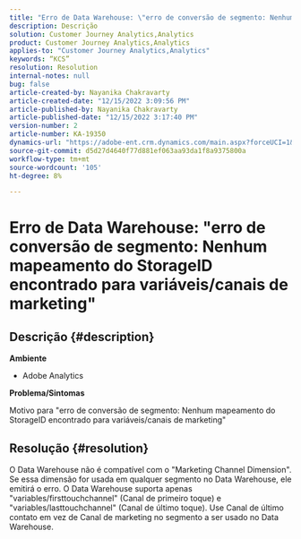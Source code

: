 ```yaml
---
title: "Erro de Data Warehouse: \"erro de conversão de segmento: Nenhum mapeamento do StorageID encontrado para variáveis/canal de marketing\""
description: Descrição
solution: Customer Journey Analytics,Analytics
product: Customer Journey Analytics,Analytics
applies-to: "Customer Journey Analytics,Analytics"
keywords: “KCS”
resolution: Resolution
internal-notes: null
bug: false
article-created-by: Nayanika Chakravarty
article-created-date: "12/15/2022 3:09:56 PM"
article-published-by: Nayanika Chakravarty
article-published-date: "12/15/2022 3:17:40 PM"
version-number: 2
article-number: KA-19350
dynamics-url: "https://adobe-ent.crm.dynamics.com/main.aspx?forceUCI=1&pagetype=entityrecord&etn=knowledgearticle&id=985b0388-8a7c-ed11-81ac-6045bd006e5a"
source-git-commit: d5d27d4640f77d881ef063aa93da1f8a9375800a
workflow-type: tm+mt
source-wordcount: '105'
ht-degree: 8%

---
```


# Erro de Data Warehouse: &quot;erro de conversão de segmento: Nenhum mapeamento do StorageID encontrado para variáveis/canais de marketing&quot;

## Descrição {#description}


<b>Ambiente</b>

- Adobe Analytics

<b>Problema/Sintomas</b>

Motivo para &quot;erro de conversão de segmento: Nenhum mapeamento do StorageID encontrado para variáveis/canais de marketing&quot;


## Resolução {#resolution}


O Data Warehouse não é compatível com o &quot;Marketing Channel Dimension&quot;. Se essa dimensão for usada em qualquer segmento no Data Warehouse, ele emitirá o erro. O Data Warehouse suporta apenas &quot;variables/firsttouchchannel&quot; (Canal de primeiro toque) e &quot;variables/lasttouchchannel&quot; (Canal de último toque). Use Canal de último contato em vez de Canal de marketing no segmento a ser usado no Data Warehouse.
